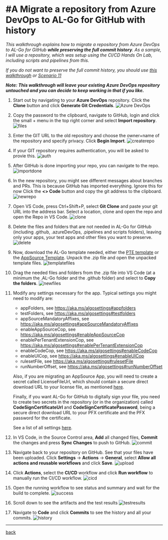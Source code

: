 # #A Migrate a repository from Azure DevOps to AL-Go for GitHub with history
*This walkthrough explains how to migrate a repository from Azure DevOps to AL-Go for GitHub **while preserving the full commit history**. As a sample, I will use a repository, which was setup using the CI/CD Hands On Lab, including scripts and pipelines from this.*

*If you do not want to preserve the full commit history, you should use [this walkthrough](MigrateFromAzureDevOpsWithoutHistory.md) or [Scenario 11](SetupCiCdForExistingAppSourceApp.md)*

***Note: This walkthrough will leave your existing Azure DevOps repository untouched and you can decide to keep working in that if you like.***

1. Start out by navigating to your **Azure DevOps** repository. Click the **Clone** button and click **Generate Git Credentials**.
![Azure DevOps](images/b1.png)
1. Copy the password to the clipboard, navigate to GitHub, login and click the small + menu in the top right corner and select **Import repository**.
![files](images/b2.png)
1. Enter the GIT URL to the old repository and choose the owner+name of the repository and specify privacy. Click **Begin Import**.
![createrepo](images/b3.png)
1. If your GIT repository requires authentication, you will be asked to provie this.
![auth](images/b4.png)
1. After GitHub is done importing your repo, you can navigate to the repo.
![importdone](images/b5.png)
1. In the new repository, you might see different messages about branches and PRs. This is because GitHub has imported everything. Ignore this for now Click the **<> Code** button and copy the git address to the clipboard.
![newrepo](images/b6.png)
1. Open VS Code, press Ctrl+Shift+P, select **Git Clone** and paste your git URL into the address bar. Select a location, clone and open the repo and open the Repo in VS Code.
![clone](images/b7.png)
1. Delete the files and folders that are not needed in AL-Go for GitHub (including .github, .azureDevOps, .pipelines and scripts folders), leaving only your apps, your test apps and other files you want to preserve.
![delete](images/b8.png)
1. Now, download the AL-Go template needed, either the [PTE template](https://github.com/microsoft/AL-Go-PTE/archive/refs/heads/main.zip) or the [AppSource Template](https://github.com/microsoft/AL-Go-AppSource/archive/refs/heads/main.zip). Unpack the .zip file and open the unpacked template files.
![templatefiles](images/b9.png)
1. Drag the needed files and folders from the .zip file into VS Code (at a minimum the .AL-Go folder and the .github folder) and select to **Copy the folders**.
![newfiles](images/b10.png)
1. Modify any settings necessary for the app. Typical settings you might need to modify are:
    - appFolders, see https://aka.ms/algosettings#appfolders
    - testFolders, see https://aka.ms/algosettings#testfolders
    - appSourceMandatoryAffixes, see https://aka.ms/algosettings#appSourceMandatoryAffixes
    - enableAppSourceCop, see https://aka.ms/algosettings#enableAppSourceCop 
    - enablePerTenantExtensionCop, see https://aka.ms/algosettings#enablePerTenantExtensionCop
    - enableCodeCop, see https://aka.ms/algosettings#enableCodeCop
    - enableUICop, see https://aka.ms/algosettings#enableUICop
    - rulesetFile, see https://aka.ms/algosettings#rulesetFile
    - runNumberOffset, see https://aka.ms/algosettings#runNumberOffset

    Also, if you are migrating an AppSource App, you will need to create a secret called LicenseFileUrl, which should contain a secure direct download URL to your license file, as mentioned [here](SetupCiCdForExistingAppSourceApp.md).

    Finally, if you want AL-Go for GitHub to digitally sign your file, you need to create two secrets in the repository (or in the organization) called **CodeSignCertificateUrl** and **CodeSignCertificatePassword**, being a secure direct download URL to your PFX certificate and the PFX password for the certificate.

    See a list of all settings [here](settings.md).

1. In VS Code, in the Source Control area, **Add** all changed files, **Commit** the changes and press **Sync Changes** to push to GitHub.
![commit](images/b11.png)
1. Navigate back to your repository on GitHub. See that your files have been uploaded. Click **Settings** -> **Actions** -> **General**, select **Allow all actions and reusable workflows** and click **Save**.
![upload](images/b12.png)
1. Click **Actions**, select the **CI/CD** workflow and click **Run workflow** to manually run the CI/CD workflow.
![cicd](images/b13.png)
1. Open the running workflow to see status and summary and wait for the build to complete.
![success](images/b14.png)
1. Scroll down to see the artifacts and the test results
![testresults](images/b15.png)
1. Navigate to **Code** and click **Commits** to see the history and all your commits.
![history](images/b16.png)

---
[back](../README.md)

